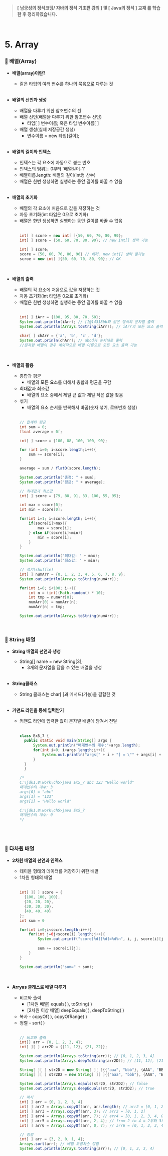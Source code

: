 >**[ 남궁성의 정석코딩/ 자바의 정석 기초편 강의 ] 및 [ Java의 정석 ] 교재 를 학습한 후 정리하였습니다.**

</br>

# 5. Array
### 📌 배열(Array)
* **배열(array)이란?**

  * 같은 타입의 여러 변수를 하나의 묶음으로 다루는 것
  <br/><br/>
 

* **배열의 선언과 생성**

  * 배열을 다루기 위한 참조변수의 선
  * 배열 선언(배열을 다루기 위한 참조변수 선언)
    * 타입[ ] 변수이름; 혹은 타입 변수이름[ ]
  * 배열 생성(실제 저장공간 생성) 
    * 변수이름 = new 타입[길이];
  <br/><br/>
 
* **배열의 길이와 인덱스**

  * 인덱스는 각 요소에 자동으로 붙는 번호
  * 인덱스의 범위는 0부터 '배열길이-1'
  * 배열이름.length: 배열의 길이(int형 상수)
  * 배열은 한번 생성하면 실행하는 동안 길이를 바꿀 수 없음
  <br/><br/>
 
* **배열의 초기화**

  * 배열의 각 요소에 처음으로 값을 저장하는 것
  * 자동 초기화(int 타입은 0으로 초기화)
  * 배열은 한번 생성하면 실행하는 동안 길이를 바꿀 수 없음
  <br/><br/>
    ```java
    int[ ] score = new int[ ]{50, 60, 70, 80, 90};
    int[ ] score = {50, 60, 70, 80, 90}; // new int[] 생략 가능
    
    int[ ] score;
    score = {50, 60, 70, 80, 90} // 에러. new int[] 생략 불가능
    scroe = new int[ ]{50, 60, 70, 80, 90}; // OK
    ```
  <br/>
  
* **배열의 출력**

  * 배열의 각 요소에 처음으로 값을 저장하는 것
  * 자동 초기화(int 타입은 0으로 초기화)
  * 배열은 한번 생성하면 실행하는 동안 길이를 바꿀 수 없음
  <br/><br/>
    ```java
    int[ ] iArr = {100, 95, 80, 70, 60};
    System.out.println(iArr); // [I@14318bb와 같은 형식의 문자열 출력
    System.out.println(Arrays.toString(iArr)); // iArr의 모든 요소 출력 [100, 95, 80, 70, 60]
      
    char[ ] chArr = {'a', 'b', 'c', 'd'};
    System.out.prinln(chArr); // abcd가 순서대로 출력
    //문자형 배열의 경우 예외적으로 배열 이름으로 모든 요소 출력 가능
    ```
  <br/>

* **배열의 활용**

  * 총합과 평균
    * 배열의 모든 요소를 더해서 총합과 평균을 구함
  * 최대값과 최소값
    * 배열의 요소 중에서 제일 큰 값과 제일 작은 값을 찾음
  * 섞기 
    * 배열의 요소 순서를 반복해서 바꿈(숫자 섞기, 로또번호 생성)
  <br/><br/>
    ```java
    // 합계와 평균
    int sum = 0;
    float average = 0f;
    
    int[ ] score = {100, 88, 100, 100, 90};
    
    for (int i=0; i<score.length;i++){
        sum += score[i];
    }
    
    average = sum / flatO(score.length);
    
    System.out.println("총점: " + sum);
    System.out.println("평균: " + average);
    
    // 최대값과 최소값
    int[ ] score = {79, 88, 91, 33, 100, 55, 95};
    
    int max = score[0];
    int min = score[0];
    
    for(int i=1; i<score.length; i++){
        if(socre[i]>max){
            max = score[i];
        } else if(socre[i]<min){
            min = score[i];
        }
    }
    
    System.out.println("최대값: " + max);
    System.out.println("최소값: " + min);
    
    // 섞기(shuffle)
    int[ ] numArr = {0, 1, 2, 3, 4, 5, 6, 7, 8, 9};
    System.out.println(Arrays.toString(numArr));
    
    for(int i=0; i<100; i++){
        int n = (int)(Math.random() * 10);
        int tmp = numArr[0];
        numArr[0] = numArr[n];
        numArr[n] = tmp;
    
    System.out.println(Arrays.toString(numArr));
    ```
  <br/>

### 📌 String 배열

* **String 배열의 선언과 생성**
  * String[] name = new String[3];
    * 3개의 문자열을 담을 수 있는 배열을 생성
    <br/><br/>

* **String클래스**

  * String 클래스는 char[ ]과 메서드(기능)을 결합한 것
    <br/><br/>

* **커맨드 라인을 통해 입력받기**

  * 커맨드 라인에 입력한 값이 문자열 배열에 담겨서 전달
    <br/><br/>
    ```java
    class Ex5_7 {
      public static void main(String[] args {
          System.out.println("매개변수의 개수:"+args.length);
          for(int i=0; i<args.length;i++){
              System.out.println("args[" + i + "] = \"" + args[i] + "\"");
          }
      }
      }
    
    /*
    C:\jdk1.8\work\ch5>java Ex5_7 abc 123 "Hello world"
    매개변수의 개수: 3
    args[0] = "abc"
    args[1] = "123"
    args[2] = "Hello world"
    
    C:\jdk1.8\work\ch5>java Ex5_7
    매개변수의 개수: 0
    */
    ```
  <br/><br/>

### 📌 다차원 배열

* **2차원 배열의 선언과 인덱스**
  * 테이블 형태의 데이터를 저장하기 위한 배열
  * 1차원 형태의 배열
  <br/><br/>
    ```java
    int[ ][ ] score = {
      {100, 100, 100},
      {20, 20, 20},
      {30, 30, 30},
      {40, 40, 40}
    };
    int sum = 0
    
    for(int i=0;i<socre.length;i++){
        for(int j=0j<score[i].length;j++){
            System.out.printf("score[%d][%d]=%d%n", i, j, score[i][j]);
            
            sum += socre[i][j];
        }
    }
    
    System.out.println("sum=" + sum);
    ```
    <br/>

* **Arryas 클래스로 배열 다루기**
  * 비교와 출력 
    * [1차원 배열] equals( ), toString( ) 
    * [2차원 이상 배열] deepEquals( ), deepToString( )
  * 복사 - copyOf( ), copyOfRange( )
  * 정렬 - sort( )
  <br/><br/>
    ```java
    // 비교와 출력
    int[] arr = {0, 1, 2, 3, 4};
    int[ ][ ] arr2D = {{11, 12}, {21, 22}};
    
    System.out.println(Arrays.toString(arr)); // [0, 1, 2, 3, 4]
    System.out.println(Arrays.deepToString(arr2D)); // [11, 12], [21, 22]]
    
    String[ ][ ] str2D = new String[ ][ ]{{"aaa", "bbb"}, {AAA", "BBB}};
    String[ ][ ] str2D2 = new String[ ][ ]{{"aaa", "bbb"}, {AAA", "BBB}};
    
    System.out.println(Arrays.eqauls(str2D, str2D2); // false
    System.out.println(Arrays.deepEquals(str2D, str2D2); // true
    
    // 복사
    int[ ] arr = {0, 1, 2, 3, 4}
    int[ ] arr2 = Arrays.copyOf(arr, arr.length); // arr2 = [0, 1, 2, 3, 4]
    int[ ] arr3 = Arrays.copyOf(arr, 3); // arr3 = [0, 1, 2]
    int[ ] arr4 = Arrays.copyOf(arr, 7); // arr4 = [0, 1, 2, 3, 4, 0, 0]
    int[ ] arr5 = Arrays.copyOf(arr, 2, 4); // from 2 to 4 = 2부터 3까지. arr5 = [2, 3]
    int[ ] arr6 = Arrays.copyOf(arr, 0, 7); // arr6 = [0, 1, 2, 3, 4, 0, 0]
    
    // 정렬
    int[ ] arr = {3, 2, 0, 1, 4};
    Arrays.sort(arr); // 배열 오름차순 정렬
    System.out.println(Arrays.toString(arr)); // [0, 1, 2, 3, 4)
    ```
 



